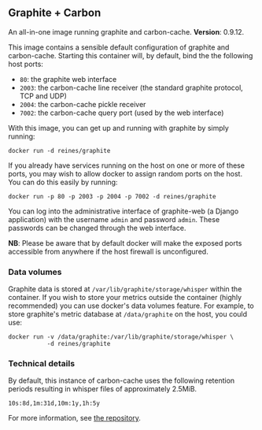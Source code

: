## Graphite + Carbon

An all-in-one image running graphite and carbon-cache. **Version**: 0.9.12.

This image contains a sensible default configuration of graphite and
carbon-cache. Starting this container will, by default, bind the the following
host ports:

- `80`: the graphite web interface
- `2003`: the carbon-cache line receiver (the standard graphite protocol, TCP and UDP)
- `2004`: the carbon-cache pickle receiver
- `7002`: the carbon-cache query port (used by the web interface)

With this image, you can get up and running with graphite by simply running:

    docker run -d reines/graphite

If you already have services running on the host on one or more of these ports,
you may wish to allow docker to assign random ports on the host. You can do this
easily by running:

    docker run -p 80 -p 2003 -p 2004 -p 7002 -d reines/graphite

You can log into the administrative interface of graphite-web (a Django
application) with the username `admin` and password `admin`. These passwords can
be changed through the web interface.

**NB**: Please be aware that by default docker will make the exposed ports
accessible from anywhere if the host firewall is unconfigured.

### Data volumes

Graphite data is stored at `/var/lib/graphite/storage/whisper` within the
container. If you wish to store your metrics outside the container (highly
recommended) you can use docker's data volumes feature. For example, to store
graphite's metric database at `/data/graphite` on the host, you could use:

    docker run -v /data/graphite:/var/lib/graphite/storage/whisper \
               -d reines/graphite

### Technical details

By default, this instance of carbon-cache uses the following retention periods
resulting in whisper files of approximately 2.5MiB.

    10s:8d,1m:31d,10m:1y,1h:5y

For more information, see [the
repository](https://github.com/reines/docker-graphite).
